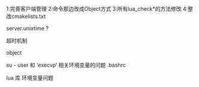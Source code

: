 ﻿

1:完善客户端管理
2:命令那边改成Object方式
3:所有lua_check*的方法修改
4:整改cmakelists.txt


server.unixtime ?

超时机制

object

su - user   和 ‘execvp’ 相关环境变量的问题 .bashrc

lua 库 环境变量问题